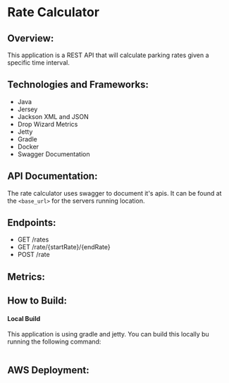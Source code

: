 # Rate Calculator #

## Overview: ##
This application is a REST API that will calculate parking rates given a specific time interval.

## Technologies and Frameworks: ##
- Java
- Jersey
- Jackson XML and JSON
- Drop Wizard Metrics
- Jetty
- Gradle
- Docker
- Swagger Documentation

## API Documentation: ##
The rate calculator uses swagger to document it's apis. It can be found at the `<base_url>` for the servers running location.

## Endpoints: ##
- GET /rates
- GET /rate/{startRate}/{endRate}
- POST /rate

## Metrics: ##


## How to Build: ##
#### Local Build ####
This application is using gradle and jetty. You can build this locally bu running the following command:
```bash

```

## AWS Deployment: ##